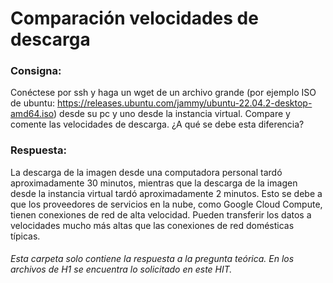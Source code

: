 # Comparación velocidades de descarga

### Consigna: 
Conéctese por ssh y haga un wget de un archivo grande (por ejemplo ISO de ubuntu: https://releases.ubuntu.com/jammy/ubuntu-22.04.2-desktop-amd64.iso) desde su pc y uno desde la instancia virtual.  Compare y comente las velocidades de descarga. ¿A qué se debe esta diferencia?

### Respuesta:
La descarga de la imagen desde una computadora personal tardó aproximadamente 30 minutos, mientras que la descarga de la imagen desde la instancia virtual tardó aproximadamente 2 minutos.
Esto se debe a que los proveedores de servicios en la nube, como Google Cloud Compute, tienen conexiones de red de alta velocidad. Pueden transferir los datos a velocidades mucho más altas que las conexiones de red domésticas típicas.

###### Esta carpeta solo contiene la respuesta a la pregunta teórica. En los archivos de H1 se encuentra lo solicitado en este HIT.
